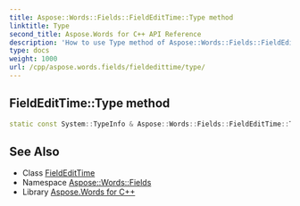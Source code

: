```yaml
---
title: Aspose::Words::Fields::FieldEditTime::Type method
linktitle: Type
second_title: Aspose.Words for C++ API Reference
description: 'How to use Type method of Aspose::Words::Fields::FieldEditTime class in C++.'
type: docs
weight: 1000
url: /cpp/aspose.words.fields/fieldedittime/type/
---
```

## FieldEditTime::Type method




```cpp
static const System::TypeInfo & Aspose::Words::Fields::FieldEditTime::Type()
```

## See Also

* Class [FieldEditTime](../)
* Namespace [Aspose::Words::Fields](../../)
* Library [Aspose.Words for C++](../../../)
